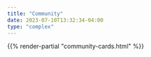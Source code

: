 ```yaml
---
title: "Community"
date: 2023-07-10T13:32:34-04:00
type: "complex"
---
```

{{% render-partial "community-cards.html" %}}
